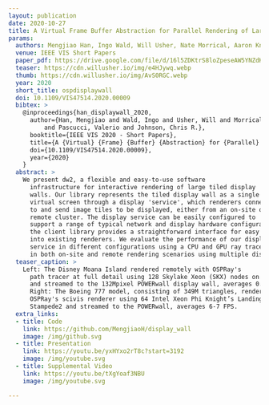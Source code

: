 ```yaml
---
layout: publication
date: 2020-10-27
title: A Virtual Frame Buffer Abstraction for Parallel Rendering of Large Tiled Display Walls
params:
  authors: Mengjiao Han, Ingo Wald, Will Usher, Nate Morrical, Aaron Knoll, Valerio Pascucci and Chris R. Johnson
  venue: IEEE VIS Short Papers
  paper_pdf: https://drive.google.com/file/d/16l5ZDKtrS8loZpeseAW5YNZdKhAgvxBg/view?usp=sharing
  teaser: https://cdn.willusher.io/img/e4HJywq.webp
  thumb: https://cdn.willusher.io/img/AvS0RGC.webp
  year: 2020
  short_title: ospdisplaywall
  doi: 10.1109/VIS47514.2020.00009
  bibtex: >
    @inproceedings{han_displaywall_2020,
      author={Han, Mengjiao and Wald, Ingo and Usher, Will and Morrical, Nate and Knoll, Aaron
          and Pascucci, Valerio and Johnson, Chris R.},
      booktitle={IEEE VIS 2020 - Short Papers},
      title={A {Virtual} {Frame} {Buffer} {Abstraction} for {Parallel} {Rendering} of {Large} {Tiled} {Display} {Walls}},
      doi={10.1109/VIS47514.2020.00009},
      year={2020}
    }
  abstract: >
    We present dw2, a flexible and easy-to-use software
      infrastructure for interactive rendering of large tiled display
      walls. Our library represents the tiled display wall as a single
      virtual screen through a display 'service', which renderers connect
      to and send image tiles to be displayed, either from an on-site or
      remote cluster. The display service can be easily configured to
      support a range of typical network and display hardware configurations;
      the client library provides a straightforward interface for easy integration
      into existing renderers. We evaluate the performance of our display wall
      service in different configurations using a CPU and GPU ray tracer,
      in both on-site and remote rendering scenarios using multiple display walls.
  teaser_caption: >
    Left: The Disney Moana Island rendered remotely with OSPRay's
      path tracer at full detail using 128 Skylake Xeon (SKX) nodes on Stampede2
      and streamed to the 132Mpixel POWERwall display wall, averages 0.2-1.2 FPS.
      Right: The Boeing 777 model, consisting of 349M triangles, rendered remotely with
      OSPRay's scivis renderer using 64 Intel Xeon Phi Knight’s Landing nodes on
      Stampede2 and streamed to the POWERwall, averages 6-7 FPS.
  extra_links:
  - title: Code
    link: https://github.com/MengjiaoH/display_wall
    image: /img/github.svg
  - title: Presentation
    link: https://youtu.be/yxHYxo2rT8c?start=3192
    image: /img/youtube.svg
  - title: Supplemental Video
    link: https://youtu.be/tXgYoaf3NBU
    image: /img/youtube.svg

---
```

